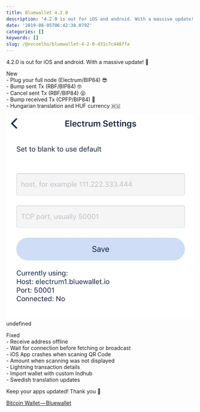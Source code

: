 ```yaml
---
title: Bluewallet 4.2.0
description: "4.2.0 is out for iOS and android. With a massive update! \U0001F92F"
date: '2019-08-05T06:42:38.079Z'
categories: []
keywords: []
slug: /@nvcoelho/bluewallet-4-2-0-d31c7c4487fa
---
```


4.2.0 is out for iOS and android. With a massive update! 🤯

New  
\- Plug your full node (Electrum/BIP84) 😎  
\- Bump sent Tx (RBF/BIP84) 🤓  
\- Cancel sent Tx (RBF/BIP84) 😮  
\- Bump received Tx (CPFP/BIP84) 🤠  
\- Hungarian translation and HUF currency 🇭🇺

![](img/1__w__mUqMrlx4lhyTqnXc9MCA.jpeg)
undefined

Fixed  
\- Receive address offline  
\- Wait for connection before fetching or broadcast  
\- iOS App crashes when scaning QR Code  
\- Amount when scanning was not displayed  
\- Lightning transaction details  
\- Import wallet with custom lndhub  
\- Swedish translation updates

Keep your apps updated! Thank you 🙏

[Bitcoin Wallet — Bluewallet](https://bluewallet.io)
